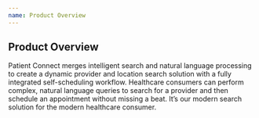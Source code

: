 ```yaml
---
name: Product Overview
---
```


## Product Overview

Patient Connect merges intelligent search and natural language processing to create a dynamic provider and location search solution with a fully integrated self-scheduling workflow. Healthcare consumers can perform complex, natural language queries to search for a provider and then schedule an appointment without missing a beat. It’s our modern search solution for the modern healthcare consumer.
